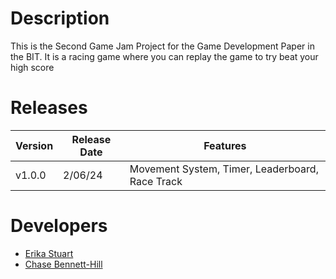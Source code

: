 # Description 
This is the Second Game Jam Project for the Game Development Paper in the BIT.
It is a racing game where you can replay the game to try beat your high score
# Releases
| Version | Release Date | Features |
|---------|-------------|---------------|
| v1.0.0 | 2/06/24 | Movement System, Timer, Leaderboard, Race Track |

# Developers
- [Erika Stuart](https://github.com/erokasyuart) 
- [Chase Bennett-Hill](https://github.com/ChaseBENNC9)
